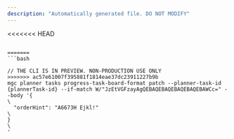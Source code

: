 ```yaml
---
description: "Automatically generated file. DO NOT MODIFY"
---
```


<<<<<<< HEAD
```cli

=======
```bash

// THE CLI IS IN PREVIEW. NON-PRODUCTION USE ONLY
>>>>>>> ac57e61007f395881f1814eae37dc23911227b9b
mgc planner tasks progress-task-board-format patch --planner-task-id {plannerTask-id} --if-match W/"JzEtVGFzayAgQEBAQEBAQEBAQEBAQEBAWCc=" --body '{\
  "orderHint": "A6673H Ejkl!"\
}\
'

```